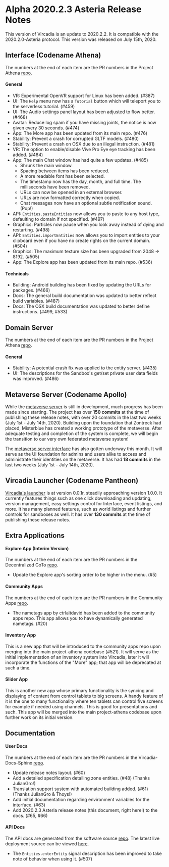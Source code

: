 # Alpha 2020.2.3 Asteria Release Notes

This version of Vircadia is an update to 2020.2.2. It is compatible with the 2020.2.0-Asteria protocol. This version was released on July 15th, 2020.

## Interface (Codename Athena)

The numbers at the end of each item are the PR numbers in the Project Athena [repo](https://github.com/kasenvr/project-athena/).

#### General

* VR: Experimental OpenVR support for Linux has been added. (#387)
* UI: The `Help` menu now has a `Tutorial` button which will teleport you to the serverless tutorial. (#459)
* UI: The Audio settings panel layout has been adjusted to flow better. (#468)
* Avatar: Reduce log spam if you have missing joints, the notice is now given every 30 seconds. (#474)
* App: The More app has been updated from its main repo. (#476)
* Stability: Prevent a crash for corrupted GLTF models. (#480)
* Stability: Prevent a crash on OSX due to an illegal instruction. (#481)
* VR: The option to enable/disable Vive Pro Eye eye tracking has been added. (#484)
* App: The main Chat window has had quite a few updates. (#485)
    * Shrunk the main window.
    * Spacing between items has been reduced.
    * A more readable font has been selected.
    * The timestamp now has the day, month, and full time. The milliseconds have been removed.
    * URLs can now be opened in an external browser.
    * URLs are now formatted correctly when copied.
    * Chat messages now have an optional subtle notification sound. (Pop!)
* API: `Entities.pasteEntities` now allows you to paste to any host type, defaulting to domain if not specified. (#497)
* Graphics: Particles now pause when you look away instead of dying and restarting. (#498)
* API: `Entities.importEntities` now allows you to import entities to your clipboard even if you have no create rights on the current domain. (#504)
* Graphics: The maximum texture size has been upgraded from 2048 -> 8192. (#505)
* App: The Explore app has been updated from its main repo. (#536)

#### Technicals

* Building: Android building has been fixed by updating the URLs for packages. (#466)
* Docs: The general build documentation was updated to better reflect build variables. (#487)
* Docs: The OSX build documentation was updated to better define instructions. (#499, #533)

## Domain Server

The numbers at the end of each item are the PR numbers in the Project Athena [repo](https://github.com/kasenvr/project-athena/).

#### General

* Stability: A potential crash fix was applied to the entity server. (#435)
* UI: The descriptions for the Sandbox's get/set private user data fields was improved. (#486)

## Metaverse Server (Codename Apollo)

While the [metaverse server](https://github.com/kasenvr/project-apollo) is still in development, much progress has been made since starting. The project has over **150 commits** at the time of publishing these release notes, with over 20 commits in the last two weeks (July 1st - July 14th, 2020). Building upon the foundation that Zontreck had placed, Misterblue has created a working prototype of the metaverse. After adequate testing and completion of the system is complete, we will begin the transition to our very own federated metaverse system!

The [metaverse server interface](https://github.com/kasenvr/project-apollo-dashboard) has also gotten underway this month. It will serve as the UI foundation for admins and users alike to access and administrate their identities on the metaverse. It has had **18 commits** in the last two weeks (July 1st - July 14th, 2020).

## Vircadia Launcher (Codename Pantheon)

[Vircadia's launcher](https://github.com/kasenvr/pantheon-launcher) is at version 0.0.1r, steadily approaching version 1.0.0. It currently features things such as one click downloading and updating, version management, easy settings control for Interface, event listings, and more. It has many planned features, such as world listings and further controls for sandboxes as well. It has over **130 commits** at the time of publishing these release notes.

## Extra Applications

#### Explore App (Interim Version)

The numbers at the end of each item are the PR numbers in the Decentralized GoTo [repo](https://github.com/kasenvr/Decentralized_GoTo_Experimental).

* Update the Explore app's sorting order to be higher in the menu. (#5)

#### Community Apps

The numbers at the end of each item are the PR numbers in the Community Apps [repo](https://github.com/kasenvr/community-apps). 

* The nametags app by ctrlaltdavid has been added to the community apps repo. This app allows you to have dynamically generated nametags. (#20)

#### Inventory App

This is a new app that will be introduced to the community apps repo upon merging into the main project-athena codebase (#521). It will serve as the initial implementation of an inventory system into Vircadia, later it will incorporate the functions of the "More" app; that app will be deprecated at such a time.

#### Slider App

This is another new app whose primary functionality is the syncing and displaying of content from control tablets to big screens. A handy feature of it is the one to many functionality where ten tablets can control five screens for example if needed using channels. This is good for presentations and such. This app will be merged into the main project-athena codebase upon further work on its initial version.

## Documentation

#### User Docs

The numbers at the end of each item are the PR numbers in the Vircadia-Docs-Sphinx [repo](https://github.com/kasenvr/vircadia-docs-sphinx). 

* Update release notes layout. (#60)
* Add a detailed specification detailing zone entities. (#48) (Thanks JulianGro!)
* Translation support system with automated building added. (#61) (Thanks JulianGro & Thoys!)
* Add initial documentation regarding environment variables for the interface. (#63)
* Add 2020.2.3 Asteria release notes (this document, right here!) to the docs. (#65, #66)

#### API Docs

The API docs are generated from the software source [repo](https://github.com/kasenvr/project-athena).
The latest live deployment source can be viewed [here](https://github.com/kasenvr/vircadia-api-docs).

* The `Entities.enterEntity` signal description has been improved to take note of behavior when using it. (#507)
